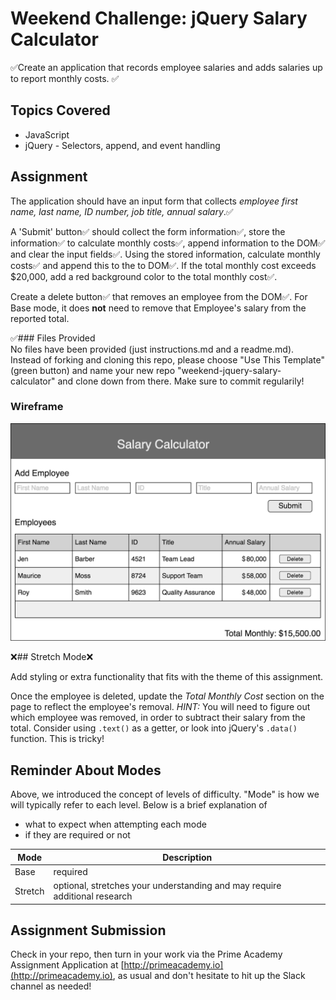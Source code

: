 # Weekend Challenge: jQuery Salary Calculator
✅Create an application that records employee salaries and adds salaries up to report monthly costs. ✅

## Topics Covered
- JavaScript
- jQuery - Selectors, append, and event handling

## Assignment

The application should have an input form that collects _employee first name, last name, ID number, job title, annual salary_.✅

A 'Submit' button✅ should collect the form information✅, store the information✅ to calculate monthly costs✅, append information to the DOM✅ and clear the input fields✅. Using the stored information, calculate monthly costs✅ and append this to the to DOM✅. If the total monthly cost exceeds $20,000, add a red background color to the total monthly cost✅.

Create a delete button✅ that removes an employee from the DOM✅. For Base mode, it does **not** need to remove that Employee's salary from the reported total.

✅### Files Provided  
No files have been provided (just instructions.md and a readme.md). Instead of forking and cloning this repo, please choose "Use This Template" (green button) and name your new repo "weekend-jquery-salary-calculator" and clone down from there. Make sure to commit regularily!

### Wireframe

![Wireframe](salary-calc-wireframe.png)

❌## Stretch Mode❌

Add styling or extra functionality that fits with the theme of this assignment.

Once the employee is deleted, update the _Total Monthly Cost_ section on the page to reflect the employee's removal. _HINT:_ You will need to figure out which employee was removed, in order to subtract their salary from the total. Consider using `.text()` as a getter, or look into jQuery's `.data()` function. This is tricky! 

## Reminder About Modes

Above, we introduced the concept of levels of difficulty. "Mode" is how we will typically refer to each level. Below is a brief explanation of

* what to expect when attempting each mode
* if they are required or not

Mode | Description
--- | ---
Base | required
Stretch | optional, stretches your understanding and may require additional research

## Assignment Submission
Check in your repo, then turn in your work via the Prime Academy Assignment Application at [http://primeacademy.io](http://primeacademy.io), as usual and don't hesitate to hit up the Slack channel as needed!
